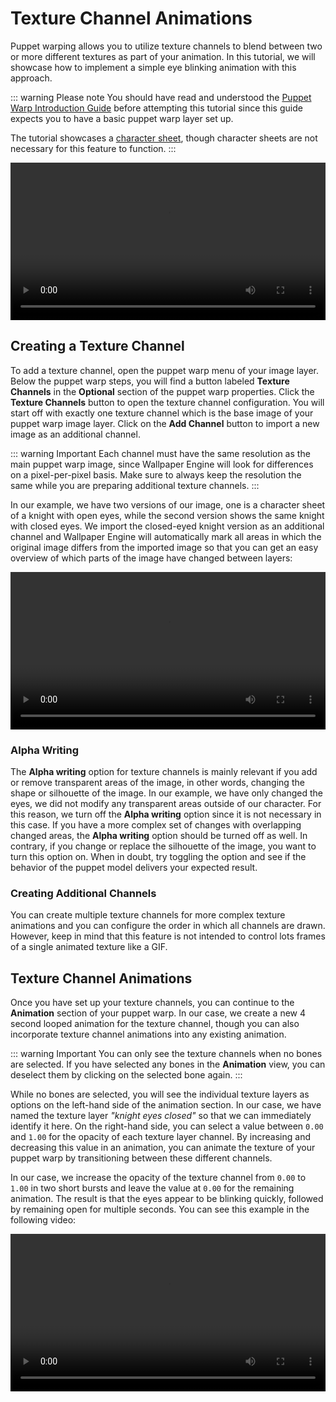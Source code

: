 # Texture Channel Animations

Puppet warping allows you to utilize texture channels to blend between two or more different textures as part of your animation. In this tutorial, we will showcase how to implement a simple eye blinking animation with this approach.

::: warning Please note
You should have read and understood the [Puppet Warp Introduction Guide](/scene/puppet-warp/introduction) before attempting this tutorial since this guide expects you to have a basic puppet warp layer set up.

The tutorial showcases a [character sheet](/scene/puppet-warp/charactersheet), though character sheets are not necessary for this feature to function.
:::

<video width="100%" controls autoplay loop>
  <source src="/videos/puppet_warp_eye_blinking.mp4" type="video/mp4">
  Your browser does not support the video tag.
</video>

## Creating a Texture Channel

To add a texture channel, open the puppet warp menu of your image layer. Below the puppet warp steps, you will find a button labeled **Texture Channels** in the **Optional** section of the puppet warp properties. Click the **Texture Channels** button to open the texture channel configuration. You will start off with exactly one texture channel which is the base image of your puppet warp image layer. Click on the **Add Channel** button to import a new image as an additional channel.

::: warning Important
Each channel must have the same resolution as the main puppet warp image, since Wallpaper Engine will look for differences on a pixel-per-pixel basis. Make sure to always keep the resolution the same while you are preparing additional texture channels.
:::

In our example, we have two versions of our image, one is a character sheet of a knight with open eyes, while the second version shows the same knight with closed eyes. We import the closed-eyed knight version as an additional channel and Wallpaper Engine will automatically mark all areas in which the original image differs from the imported image so that you can get an easy overview of which parts of the image have changed between layers:

<video width="100%" controls loop>
  <source src="/videos/puppet_warp_texture_channel_setup.mp4" type="video/mp4">
  Your browser does not support the video tag.
</video>

### Alpha Writing

The **Alpha writing** option for texture channels is mainly relevant if you add or remove transparent areas of the image, in other words, changing the shape or silhouette of the image. In our example, we have only changed the eyes, we did not modify any transparent areas outside of our character. For this reason, we turn off the **Alpha writing** option since it is not necessary in this case. If you have a more complex set of changes with overlapping changed areas, the **Alpha writing** option should be turned off as well. In contrary, if you change or replace the silhouette of the image, you want to turn this option on. When in doubt, try toggling the option and see if the behavior of the puppet model delivers your expected result.

### Creating Additional Channels

You can create multiple texture channels for more complex texture animations and you can configure the order in which all channels are drawn. However, keep in mind that this feature is not intended to control lots frames of a single animated texture like a GIF.

## Texture Channel Animations

Once you have set up your texture channels, you can continue to the **Animation** section of your puppet warp. In our case, we create a new 4 second looped animation for the texture channel, though you can also incorporate texture channel animations into any existing animation.

::: warning Important
You can only see the texture channels when no bones are selected. If you have selected any bones in the **Animation** view, you can deselect them by clicking on the selected bone again.
:::

While no bones are selected, you will see the individual texture layers as options on the left-hand side of the animation section. In our case, we have named the texture layer *"knight eyes closed"* so that we can immediately identify it here. On the right-hand side, you can select a value between `0.00` and `1.00` for the opacity of each texture layer channel. By increasing and decreasing this value in an animation, you can animate the texture of your puppet warp by transitioning between these different channels.

In our case, we increase the opacity of the texture channel from `0.00` to `1.00` in two short bursts and leave the value at `0.00` for the remaining animation. The result is that the eyes appear to be blinking quickly, followed by remaining open for multiple seconds. You can see this example in the following video:

<video width="100%" controls loop>
  <source src="/videos/puppet_warp_texture_channel_animation.mp4" type="video/mp4">
  Your browser does not support the video tag.
</video>
